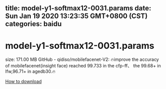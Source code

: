 
title: model-y1-softmax12-0031.params
date: Sun Jan 19 2020 13:23:35 GMT+0800 (CST)    
categories: baidu
---

# model-y1-softmax12-0031.params
size: 171.00 MB
 GitHub - qidiso/mobilefacenet-V2: 🔥improve the accuracy of mobilefacenet(insight face) reached 99.733 in the cfp-ff、 the 99.68+ in lfw,96.71+ in agedb30.🔥
 

[How to download](https://bpcam.bemobtrk.com/go/2ceec3aa-1ca2-46d6-b9ff-aaa5c184517c?jno=999)